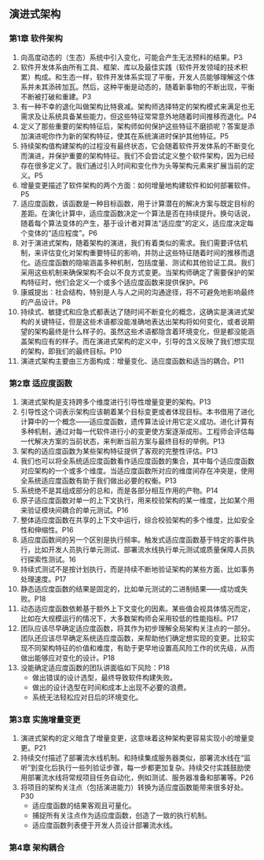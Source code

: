 ## 演进式架构

### 第1章 软件架构

1. 向高度动态的（生态）系统中引入变化，可能会产生无法预料的结果。P3
2. 软件开发体系由所有工具、框架、库以及最佳实践（软件开发领域的技术积累）构成。和生态一样，软件开发体系实现了平衡，开发人员能够理解这个体系并未其添砖加瓦。然后，这种平衡是动态的，随着新事物的不断出现，平衡不断被打破和重建。P3
3. 有一种不幸的退化叫做架构比特衰减。架构师选择特定的架构模式来满足也无需求及让系统具备某些能力，但这些特征常常意外地随着时间推移而退化。P4
4. 定义了那些重要的架构特征后，架构师如何保护这些特征不磨损呢？答案是添加演进呢你作为新的架构特征，使其在系统演进时保护其他特征。P5
5. 持续架构值构建架构的过程没有最终状态，它会随着软件开发体系的不断变化而演进，并保护重要的架构特征。我们不会尝试定义整个软件架构，因为已经存在很多定义了。我们通过引入时间和变化作为头等架构元素来扩展当前的定义。P5
6. 增量变更描述了软件架构的两个方面：如何增量地构建软件和如何部署软件。P5
7. 适应度函数，该函数是一种目标函数，用于计算潜在的解决方案与既定目标的差距。在演化计算中，适应度函数决定一个算法是否在持续提升。换句话说，随着每个算法变体的产生，基于设计者对算法“适应度”的定义，适应度决定每个变体的“适应程度”。P6
8. 对于演进式架构，随着架构的演进，我们有着类似的需求。我们需要评估机制，来评估变化对架构重要特征的影响，并防止这些特征随着时间的推移而退化。适应度函数的隐喻涵盖多种机制，包括度量、测试和其他验证工具。我们采用这些机制来确保架构不会以不良方式变更。当架构师确定了需要保护的架构特征时，他们会定义一个或多个适应度函数来提供保护。P6
9. 康威提出：社会结构，特别是人与人之间的沟通途径，将不可避免地影响最终的产品设计。P8
10. 持续式、敏捷式和应急式都表达了随时间不断变化的概念，这确实是演进式架构的关键特征，但是这些术语都没能准确地表达出架构将如何变化，或者说期望的架构最终是什么样子的。虽然这些术语都隐含着环境变化，但是都没能涵盖架构应有的样子。而在演进式架构的定义中，引导的含义反映了我们想实现的架构，即我们的最终目标。P10
11. 演进式架构主要由三方面构成：增量变化、适应度函数和适当的耦合。P11

### 第2章 适应度函数

1. 演进式架构是支持跨多个维度进行引导性增量变更的架构。P13
2. 引导性这个词表示架构应该朝着某个目标变更或者体现目标。本书借用了进化计算中的一个概念——适应度函数，遗传算法设计用它定义成功。进化计算有多种机制，通过对每一代软件进行小的变更使方案逐渐成形。工程师会评估每一代解决方案的当前状态，来判断当前方案与最终目标的举例。P13
3. 架构的适应度函数为某些架构特征提供了客观的完整性评估。P13
4. 我们也可以将全系统适应度函数看作适应度函数的集合，其中每个适应度函数对应架构的一个或多个维度。当适应度函数所对应的维度间存在冲突是，使用全系统适应度函数有助于我们做出必要的权衡。P13
5. 系统绝不是其组成部分的总和，而是各部分相互作用的产物。P14
6. 原子适应度函数对单一的上下文执行，用来校验架构的某一维度，比如某个用来验证模块间耦合的单元测试。P16
7. 整体适应度函数在共享的上下文中运行，综合校验架构的多个维度，比如安全性和伸缩性。P16
8. 适应度函数间的另一个区别是执行频率。触发式适应度函数基于特定的事件执行，比如开发人员执行单元测试、部署流水线执行单元测试或质量保障人员执行探索性测试。16
9. 持续式测试不是按计划执行，而是持续不断地验证架构的某些方面，比如事务处理速度。P17
10. 静态适应度函数的结果是固定的，比如单元测试的二进制结果——成功或失败。P18
11. 动态适应度函数依赖基于额外上下文变化的因素。某些值会视具体情况而定，比如在大规模运行的情况下，大多数架构师会采用较低的性能指标。P17
12. 团队应该尽早确定适应度函数，将其作为初步理解全局架构关注点的一部分。团队还应该尽早确定系统适应度函数，来帮助他们确定想实现的变更。比较实现不同架构特征的价值和难度，有助于更早地设置高风险工作的优先级，从而做出能够应对变化的设计。P18
13. 没能确定适应度函数的团队讲面临如下风险：P18
    * 做出错误的设计选型，最终导致软件构建失败。
    * 做出的设计选型在时间和成本上出现不必要的浪费。
    * 系统无法轻松应对日后的环境变化。

### 第3章 实施增量变更

1. 演进式架构的定义暗含了增量变更，这意味着这种架构更容易实现小的增量变更。P21
2. 持续交付描述了部署流水线机制。和持续集成服务器类似，部署流水线在“监听”到变化后执行一些列验证步骤，每一步都更加复杂。持续交付实践鼓励使用部署流水线将常规项目任务自动化，例如测试、服务器准备和部署等。P26
3. 将项目的架构关注点（包括演进能力）转换为适应度函数能带来很多好处。P30
    * 适应度函数的结果客观且可量化。
    * 捕捉所有关注点作为适应度函数，创造了一致的执行机制。
    * 适应度函数列表便于开发人员设计部署流水线。

### 第4章 架构耦合